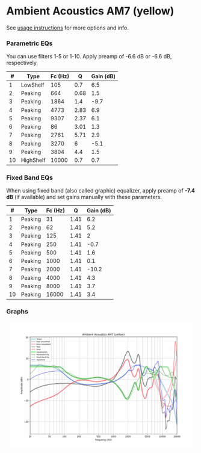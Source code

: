 # Ambient Acoustics AM7 (yellow)
See [usage instructions](https://github.com/jaakkopasanen/AutoEq#usage) for more options and info.

### Parametric EQs
You can use filters 1-5 or 1-10. Apply preamp of -6.6 dB or -6.6 dB, respectively.

|   # | Type      |   Fc (Hz) |    Q |   Gain (dB) |
|-----|-----------|-----------|------|-------------|
|   1 | LowShelf  |       105 | 0.7  |         6.5 |
|   2 | Peaking   |       664 | 0.68 |         1.5 |
|   3 | Peaking   |      1864 | 1.4  |        -9.7 |
|   4 | Peaking   |      4773 | 2.83 |         6.9 |
|   5 | Peaking   |      9307 | 2.37 |         6.1 |
|   6 | Peaking   |        86 | 3.01 |         1.3 |
|   7 | Peaking   |      2761 | 5.71 |         2.9 |
|   8 | Peaking   |      3270 | 6    |        -5.1 |
|   9 | Peaking   |      3804 | 4.4  |         1.5 |
|  10 | HighShelf |     10000 | 0.7  |         0.7 |

### Fixed Band EQs
When using fixed band (also called graphic) equalizer, apply preamp of **-7.4 dB** (if available) and set gains manually with these parameters.

|   # | Type    |   Fc (Hz) |    Q |   Gain (dB) |
|-----|---------|-----------|------|-------------|
|   1 | Peaking |        31 | 1.41 |         6.2 |
|   2 | Peaking |        62 | 1.41 |         5.2 |
|   3 | Peaking |       125 | 1.41 |         2   |
|   4 | Peaking |       250 | 1.41 |        -0.7 |
|   5 | Peaking |       500 | 1.41 |         1.6 |
|   6 | Peaking |      1000 | 1.41 |         0.1 |
|   7 | Peaking |      2000 | 1.41 |       -10.2 |
|   8 | Peaking |      4000 | 1.41 |         4.3 |
|   9 | Peaking |      8000 | 1.41 |         3.7 |
|  10 | Peaking |     16000 | 1.41 |         3.4 |

### Graphs
![](./Ambient%20Acoustics%20AM7%20(yellow).png)
